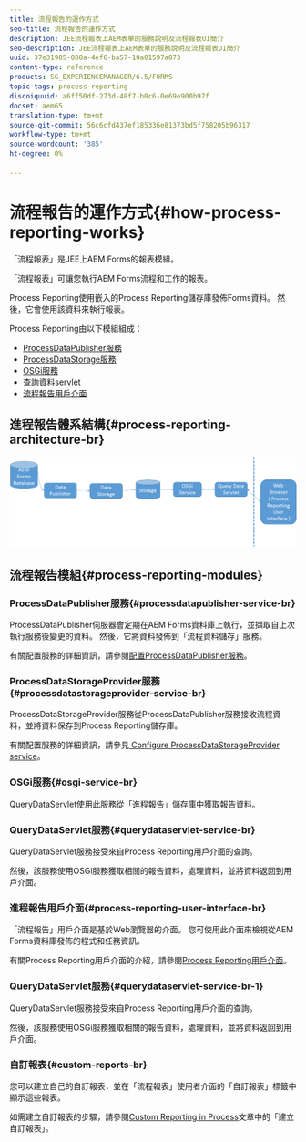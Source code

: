 ```yaml
---
title: 流程報告的運作方式
seo-title: 流程報告的運作方式
description: JEE流程報表上AEM表單的服務說明及流程報表UI簡介
seo-description: JEE流程報表上AEM表單的服務說明及流程報表UI簡介
uuid: 37e31985-088a-4ef6-ba57-10a01597a873
content-type: reference
products: SG_EXPERIENCEMANAGER/6.5/FORMS
topic-tags: process-reporting
discoiquuid: a6ff50df-273d-48f7-b0c6-0e69e900b97f
docset: aem65
translation-type: tm+mt
source-git-commit: 56c6cfd437ef185336e81373bd5f758205b96317
workflow-type: tm+mt
source-wordcount: '385'
ht-degree: 0%

---
```



# 流程報告的運作方式{#how-process-reporting-works}

「流程報表」是JEE上AEM Forms的報表模組。

「流程報表」可讓您執行AEM Forms流程和工作的報表。

Process Reporting使用嵌入的Process Reporting儲存庫發佈Forms資料。 然後，它會使用該資料來執行報表。

Process Reporting由以下模組組成：

* [ProcessDataPublisher服務](#processdatapublisher-service-br-p)
* [ProcessDataStorage服務](#processdatastorageprovider-service-br-p)
* [OSGi服務](#osgi-service-br-p)
* [查詢資料servlet](#querydataservlet-service-br-p)
* [流程報告用戶介面](#process-reporting-user-interface-br-p)

## 進程報告體系結構{#process-reporting-architecture-br}

![處理報告架構](assets/processreportingarchitecture.png)

## 流程報告模組{#process-reporting-modules}

### ProcessDataPublisher服務{#processdatapublisher-service-br}

ProcessDataPublisher伺服器會定期在AEM Forms資料庫上執行，並擷取自上次執行服務後變更的資料。 然後，它將資料發佈到「流程資料儲存」服務。

有關配置服務的詳細資訊，請參閱[配置ProcessDataPublisher服務](/help/forms/using/process-reporting/install-start-process-reporting.md#p-reportconfiguration-service-p)。

### ProcessDataStorageProvider服務{#processdatastorageprovider-service-br}

ProcessDataStorageProvider服務從ProcessDataPublisher服務接收流程資料，並將資料保存到Process Reporting儲存庫。

有關配置服務的詳細資訊，請參見[ Configure ProcessDataStorageProvider service](/help/forms/using/process-reporting/install-start-process-reporting.md#p-to-configure-the-process-reporting-repository-locations-p)。

### OSGi服務{#osgi-service-br}

QueryDataServlet使用此服務從「進程報告」儲存庫中獲取報告資料。

### QueryDataServlet服務{#querydataservlet-service-br}

QueryDataServlet服務接受來自Process Reporting用戶介面的查詢。

然後，該服務使用OSGi服務獲取相關的報告資料，處理資料，並將資料返回到用戶介面。

### 進程報告用戶介面{#process-reporting-user-interface-br}

「流程報告」用戶介面是基於Web瀏覽器的介面。 您可使用此介面來檢視從AEM Forms資料庫發佈的程式和任務資訊。

有關Process Reporting用戶介面的介紹，請參閱[Process Reporting用戶介面](/help/forms/using/process-reporting/introduction-process-reporting.md)。

### QueryDataServlet服務{#querydataservlet-service-br-1}

QueryDataServlet服務接受來自Process Reporting用戶介面的查詢。

然後，該服務使用OSGi服務獲取相關的報告資料，處理資料，並將資料返回到用戶介面。

### 自訂報表{#custom-reports-br}

您可以建立自己的自訂報表，並在「流程報表」使用者介面的「自訂報表」標籤中顯示這些報表。

如需建立自訂報表的步驟，請參閱[Custom Reporting in Process](/help/forms/using/process-reporting/process-reporting-custom-reports.md)文章中的「建立自訂報表」。
